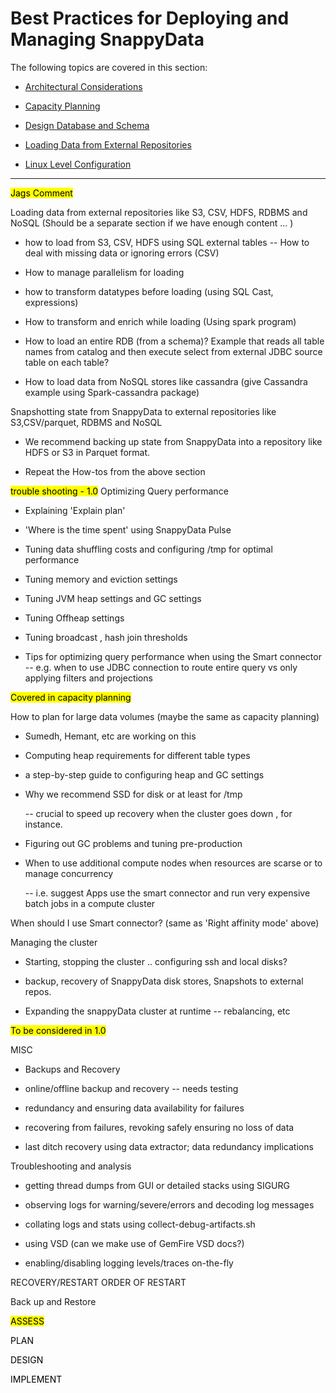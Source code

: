 # Best Practices for Deploying and Managing SnappyData

The following topics are covered in this section:

* [Architectural Considerations](best_practices/architectural_considerations.md)

* [Capacity Planning](best_practices/capacity_planning.md)

* [Design Database and Schema](best_practices/design_schema.md)

* [Loading Data from External Repositories](best_practices/loading_data.md)

* [Linux Level Configuration](best_practices/linux_configuration.md)

<!-- 

* [Using Index](best_practices/using_index.md)

* [Using Collocated joins](best_practices/collocated_joins.md)

* [Using Row vs Column Table](best_practices/use_row_column_table.md)

* [Right Affinity Mode to Use](best_practices/affinity_mode_to_use.md)

* [Preventing Disk Full Errors](best_practices/prevent_disk_full_errors.md)

* [Design Database and Schema](best_practices/design_schema.md)

-->

-----------
<mark>Jags Comment </mark>

Loading data from external repositories like S3, CSV, HDFS, RDBMS and NoSQL
 (Should be a separate section if we have enough content ... )

  - how to load from S3, CSV, HDFS using SQL external tables
     -- How to deal with missing data or ignoring errors (CSV)

  - How to manage parallelism for loading

  - how to transform datatypes before loading (using SQL Cast, expressions)

  - How to transform and enrich while loading (Using spark program)

  - How to load an entire RDB (from a schema)? Example that reads all table names from catalog and then execute select from external JDBC source table on each table?

  - How to load data from NoSQL stores like cassandra (give Cassandra example using Spark-cassandra package)
  
  Snapshotting state from SnappyData to external repositories like S3,CSV/parquet, RDBMS and NoSQL

   - We recommend backing up state from SnappyData into a repository like HDFS or S3 in Parquet format. 

   - Repeat the How-tos from the above section
   
<mark> trouble shooting - 1.0</mark>
Optimizing Query performance

   - Explaining 'Explain plan' 

   - 'Where is the time spent' using SnappyData Pulse

   - Tuning data shuffling costs and configuring /tmp for optimal performance

   - Tuning memory and eviction settings

   - Tuning JVM heap settings and GC settings

   - Tuning Offheap settings

   - Tuning broadcast , hash join thresholds

   - Tips for optimizing query performance when using the Smart connector
     -- e.g. when to use JDBC connection to route entire query vs only applying filters and projections    
   
<mark>Covered in capacity planning

How to plan for large data volumes (maybe the same as capacity planning)

   - Sumedh, Hemant, etc are working on this

   - Computing heap requirements for different table types

   - a step-by-step guide to configuring heap and GC settings

   - Why we recommend SSD for disk or at least for /tmp

      -- crucial to speed up recovery when the cluster goes down , for instance. 

   - Figuring out GC problems and tuning pre-production

   - When to use additional compute nodes when resources are scarse or to manage concurrency

     -- i.e. suggest Apps use the smart connector and run very expensive batch jobs in a compute cluster
</mark>

 When should I use Smart connector? (same as 'Right affinity mode' above)
 
 Managing the cluster

   - Starting, stopping the cluster .. configuring ssh and local disks?

   - backup, recovery of SnappyData disk stores, Snapshots to external repos.

   - Expanding the snappyData cluster at runtime -- rebalancing, etc


<mark>To be considered in 1.0

MISC

- Backups and Recovery

- online/offline backup and recovery -- needs testing

- redundancy and ensuring data availability for failures

- recovering from failures, revoking safely ensuring no loss of data

- last ditch recovery using data extractor; data redundancy implications
</mark>

Troubleshooting and analysis

- getting thread dumps from GUI or detailed stacks using SIGURG

- observing logs for warning/severe/errors and decoding log messages

- collating logs and stats using collect-debug-artifacts.sh

- using VSD (can we make use of GemFire VSD docs?)

- enabling/disabling logging levels/traces on-the-fly
 
 RECOVERY/RESTART
ORDER OF RESTART 

 Back up and Restore

<mark>
ASSESS 

PLAN 

DESIGN 

IMPLEMENT
</mark>
